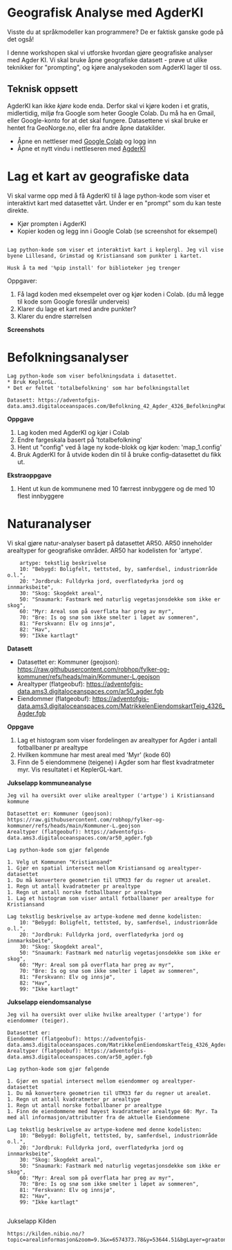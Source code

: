 # Geografisk Analyse med AgderKI

Visste du at språkmodeller kan programmere? De er faktisk ganske gode på det også! 
 
I denne workshopen skal vi utforske hvordan gjøre geografiske analyser med Agder KI. Vi skal bruke åpne geografiske datasett - prøve ut ulike teknikker for "prompting", og kjøre analysekoden som AgderKI lager til oss. 

## Teknisk oppsett
AgderKI kan ikke _kjøre_ kode enda. Derfor skal vi kjøre koden i et gratis, midlertidig, miljø fra Google som heter Google Colab. Du må ha en Gmail, eller Google-konto for at det skal fungere. Datasettene vi skal bruke er hentet fra GeoNorge.no, eller fra andre åpne datakilder. 

* Åpne en nettleser med [Google Colab](https://colab.research.google.com/) og logg inn
* Åpne et nytt vindu i nettleseren med [AgderKI](https://agderki.egde.io/)

# Lag et kart av geografiske data

Vi skal varme opp med å få AgderKI til å lage python-kode som viser et interaktivt kart med datasettet vårt. Under er en "prompt" som du kan teste direkte. 

* Kjør prompten i AgderKI
* Kopier koden og legg inn i Google Colab (se screenshot for eksempel)

```

Lag python-kode som viser et interaktivt kart i keplergl. Jeg vil vise byene Lillesand, Grimstad og Kristiansand som punkter i kartet.

Husk å ta med '%pip install' for biblioteker jeg trenger

```

Oppgaver:
1. Få lagd koden med eksempelet over og kjør koden i Colab. (du må legge til kode som Google foreslår underveis)
1. Klarer du lage et kart med andre punkter?
1. Klarer du endre størrelsen

**Screenshots**

# Befolkningsanalyser

```
Lag python-kode som viser befolkningsdata i datasettet. 
* Bruk KeplerGL.
* Det er feltet 'totalbefolkning' som har befolkningstallet

Datasett: https://adventofgis-data.ams3.digitaloceanspaces.com/Befolkning_42_Agder_4326_BefolkningPaGrunnkretsniva2022.fgb
```

**Oppgave**
1. Lag koden med AgderKI og kjør i Colab
1. Endre fargeskala basert på 'totalbefolkning'
1. Hent ut "config" ved å lage ny kode-blokk og kjør koden: 'map_1.config' 
1. Bruk AgderKI for å utvide koden din til å bruke config-datasettet du fikk ut. 

**Ekstraoppgave**
1. Hent ut kun de kommunene med 10 færrest innbyggere og de med 10 flest innbyggere


# Naturanalyser

Vi skal gjøre natur-analyser basert på datasettet AR50. AR50 inneholder arealtyper for geografiske områder. AR50 har kodelisten for 'artype'.

```
    artype: tekstlig beskrivelse
    10: "Bebygd: Boligfelt, tettsted, by, samferdsel, industriområde o.l.",
    20: "Jordbruk: Fulldyrka jord, overflatedyrka jord og innmarksbeite",
    30: "Skog: Skogdekt areal",
    50: "Snaumark: Fastmark med naturlig vegetasjonsdekke som ikke er skog",
    60: "Myr: Areal som på overflata har preg av myr",
    70: "Bre: Is og snø som ikke smelter i løpet av sommeren",
    81: "Ferskvann: Elv og innsjø",
    82: "Hav",
    99: "Ikke kartlagt"
```

**Datasett**
* Datasettet er: Kommuner (geojson): https://raw.githubusercontent.com/robhop/fylker-og-kommuner/refs/heads/main/Kommuner-L.geojson
* Arealtyper (flatgeobuf): https://adventofgis-data.ams3.digitaloceanspaces.com/ar50_agder.fgb
* Eiendommer (flatgeobuf): https://adventofgis-data.ams3.digitaloceanspaces.com/MatrikkelenEiendomskartTeig_4326_Agder.fgb

**Oppgave**
1. Lag et histogram som viser fordelingen av arealtyper for Agder i antall fotballbaner pr arealtype
1. Hvilken kommune har mest areal med 'Myr' (kode 60)
1. Finn de 5 eiendommene (teigene) i Agder som har flest kvadratmeter myr. Vis resultatet i et KeplerGL-kart. 

**Jukselapp kommuneanalyse**

```
Jeg vil ha oversikt over ulike arealtyper ('artype') i Kristiansand kommune

Datasettet er: Kommuner (geojson): https://raw.githubusercontent.com/robhop/fylker-og-kommuner/refs/heads/main/Kommuner-L.geojson
Arealtyper (flatgeobuf): https://adventofgis-data.ams3.digitaloceanspaces.com/ar50_agder.fgb

Lag python-kode som gjør følgende

1. Velg ut Kommunen "Kristiansand"
1. Gjør en spatial intersect mellom Kristiansand og arealtyper-datasettet
1. Du må konvertere geometrien til UTM33 før du regner ut arealet.
1. Regn ut antall kvadratmeter pr arealtype
1. Regn ut antall norske fotballbaner pr arealtype
1. Lag et histogram som viser antall fotballbaner per arealtype for Kristiansand

Lag tekstlig beskrivelse av artype-kodene med denne kodelisten:
    10: "Bebygd: Boligfelt, tettsted, by, samferdsel, industriområde o.l.",
    20: "Jordbruk: Fulldyrka jord, overflatedyrka jord og innmarksbeite",
    30: "Skog: Skogdekt areal",
    50: "Snaumark: Fastmark med naturlig vegetasjonsdekke som ikke er skog",
    60: "Myr: Areal som på overflata har preg av myr",
    70: "Bre: Is og snø som ikke smelter i løpet av sommeren",
    81: "Ferskvann: Elv og innsjø",
    82: "Hav",
    99: "Ikke kartlagt"

```

**Jukselapp eiendomsanalyse**

```
Jeg vil ha oversikt over ulike hvilke arealtyper ('artype') for eiendommer (teiger). 

Datasettet er: 
Eiendommer (flatgeobuf): https://adventofgis-data.ams3.digitaloceanspaces.com/MatrikkelenEiendomskartTeig_4326_Agder.fgb
Arealtyper (flatgeobuf): https://adventofgis-data.ams3.digitaloceanspaces.com/ar50_agder.fgb

Lag python-kode som gjør følgende

1. Gjør en spatial intersect mellom eiendommer og arealtyper-datasettet
1. Du må konvertere geometrien til UTM33 før du regner ut arealet.
1. Regn ut antall kvadratmeter pr arealtype
1. Regn ut antall norske fotballbaner pr arealtype
1. Finn de eiendommene med høyest kvadratmeter arealtype 60: Myr. Ta med all informasjon/attributter fra de aktuelle Eiendommene

Lag tekstlig beskrivelse av artype-kodene med denne kodelisten:
    10: "Bebygd: Boligfelt, tettsted, by, samferdsel, industriområde o.l.",
    20: "Jordbruk: Fulldyrka jord, overflatedyrka jord og innmarksbeite",
    30: "Skog: Skogdekt areal",
    50: "Snaumark: Fastmark med naturlig vegetasjonsdekke som ikke er skog",
    60: "Myr: Areal som på overflata har preg av myr",
    70: "Bre: Is og snø som ikke smelter i løpet av sommeren",
    81: "Ferskvann: Elv og innsjø",
    82: "Hav",
    99: "Ikke kartlagt"


```


Jukselapp Kilden
```
https://kilden.nibio.no/?topic=arealinformasjon&zoom=9.3&x=6574373.78&y=53644.51&bgLayer=graatone&layers=ar5_arealtype,ar50_arealtype,basis_eiendomsgrenser,basis_gnr_bnr&layers_opacity=0.75,0.75,0.75,0.75&layers_visibility=true,true,true,true

```



